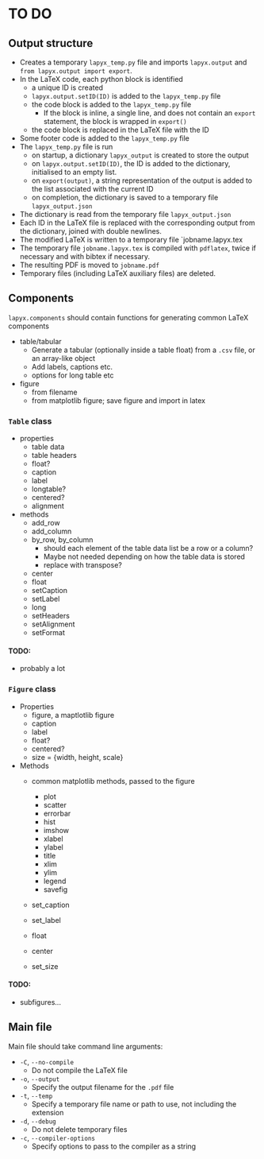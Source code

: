 # TO DO

## Output structure

- Creates a temporary `lapyx_temp.py` file and imports `lapyx.output` and `from lapyx.output import export`. 
- In the LaTeX code, each python block is identified
    - a unique ID is created
    - `lapyx.output.setID(ID)` is added to the `lapyx_temp.py` file
    - the code block is added to the `lapyx_temp.py` file
        - If the block is inline, a single line, and does not contain an `export` statement, the block is wrapped in `export()`
    - the code block is replaced in the LaTeX file with the ID
- Some footer code is added to the `lapyx_temp.py` file
- The `lapyx_temp.py` file is run
    - on startup, a dictionary `lapyx_output` is created to store the output
    - on `lapyx.output.setID(ID)`, the ID is added to the dictionary, initialised to an empty list.
    - on `export(output)`, a string representation of the output is added to the list associated with the current ID
    - on completion, the dictionary is saved to a temporary file `lapyx_output.json`
- The dictionary is read from the temporary file `lapyx_output.json`
- Each ID in the LaTeX file is replaced with the corresponding output from the dictionary, joined with double newlines.
- The modified LaTeX is written to a temporary file `jobname.lapyx.tex
- The temporary file `jobname.lapyx.tex` is compiled with `pdflatex`, twice if necessary and with bibtex if necessary.
- The resulting PDF is moved to `jobname.pdf`
- Temporary files (including LaTeX auxiliary files) are deleted.


## Components

`lapyx.components` should contain functions for generating common LaTeX components

- table/tabular
    - Generate a tabular (optionally inside a table float) from a `.csv` file, or an array-like object
    - Add labels, captions etc.
    - options for long table etc
- figure
    - from filename
    - from matplotlib figure; save figure and import in latex


### `Table` class

- properties
    - table data
    - table headers
    - float?
    - caption
    - label
    - longtable?
    - centered?
    - alignment
- methods
    - add_row
    - add_column
    - by_row, by_column
        - should each element of the table data list be a row or a column?
        - Maybe not needed depending on how the table data is stored
        - replace with transpose?
    - center
    - float
    - setCaption
    - setLabel
    - long
    - setHeaders
    - setAlignment
    - setFormat

#### TODO:
- probably a lot

### `Figure` class

- Properties
    - figure, a maptlotlib figure
    - caption
    - label
    - float?
    - centered?
    - size = {width, height, scale}
- Methods
    - common matplotlib methods, passed to the figure
        - plot
        - scatter
        - errorbar
        - hist
        - imshow
        - xlabel
        - ylabel
        - title
        - xlim
        - ylim
        - legend
        - savefig
        
    - set_caption
    - set_label
    - float
    - center
    - set_size

#### TODO:

- subfigures...

## Main file

Main file should take command line arguments:
- `-C`, `--no-compile`
    - Do not compile the LaTeX file
- `-o`, `--output`
    - Specify the output filename for the `.pdf` file
- `-t`, `--temp`
    - Specify a temporary file name or path to use, not including the extension
- `-d`, `--debug`
    - Do not delete temporary files
- `-c`, `--compiler-options`
    - Specify options to pass to the compiler as a string
